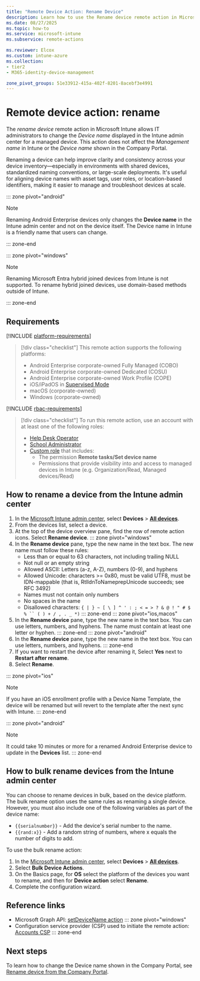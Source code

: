```yaml
---
title: "Remote Device Action: Rename Device"
description: Learn how to use the Rename device remote action in Microsoft Intune to update the device name shown in the admin center. Useful for standardizing naming conventions, managing shared devices, and improving inventory clarity.
ms.date: 08/27/2025
ms.topic: how-to
ms.service: microsoft-intune
ms.subservice: remote-actions

ms.reviewer: Elcox
ms.custom: intune-azure
ms.collection:
- tier2
- M365-identity-device-management

zone_pivot_groups: 51e33912-415a-402f-8201-8acebf3e4991
---
```


# Remote device action: rename

The *rename device* remote action in Microsoft Intune allows IT administrators to change the *Device name* displayed in the Intune admin center for a managed device. This action does not affect the *Management name* in Intune or the *Device name* shown in the Company Portal.

Renaming a device can help improve clarity and consistency across your device inventory—especially in environments with shared devices, standardized naming conventions, or large-scale deployments. It's useful for aligning device names with asset tags, user roles, or location-based identifiers, making it easier to manage and troubleshoot devices at scale.

::: zone pivot="android"

> [!NOTE]
> Renaming Android Enterprise devices only changes the **Device name** in the Intune admin center and not on the device itself. The Device name in Intune is a friendly name that users can change.

::: zone-end

::: zone pivot="windows"

> [!NOTE]
> Renaming Microsoft Entra hybrid joined devices from Intune is not supported. To rename hybrid joined devices, use domain-based methods outside of Intune.

::: zone-end

## Requirements

[!INCLUDE [platform-requirements](../includes/h3/platform-requirements.md)]

> [!div class="checklist"]
> This remote action supports the following platforms:
> - Android Enterprise corporate-owned Fully Managed (COBO)
> - Android Enterprise corporate-owned Dedicated (COSU)
> - Android Enterprise corporate-owned Work Profile (COPE)
> - iOS/iPadOS in [Supervised Mode][IOS-SUP]
> - macOS (corporate-owned)
> - Windows (corporate-owned)

[!INCLUDE [rbac-requirements](../includes/h3/rbac-requirements.md)]

> [!div class="checklist"]
> To run this remote action, use an account with at least one of the following roles:
>
> - [Help Desk Operator][INT-R1]
> - [School Administrator][INT-R2]
> - [Custom role][INT-RC] that includes:
>   - The permission **Remote tasks/Set device name**
>   - Permissions that provide visibility into and access to managed devices in Intune (e.g. Organization/Read, Managed devices/Read)

## How to rename a device from the Intune admin center

1. In the [Microsoft Intune admin center][INT-AC], select **Devices** > [**All devices**][INT-ALLD].
1. From the devices list, select a device.
1. At the top of the device overview pane, find the row of remote action icons. Select **Rename device**.
::: zone pivot="windows"
4. In the **Rename device** pane, type the new name in the text box. The new name must follow these rules:
    - Less than or equal to 63 characters, not including trailing NULL
    - Not null or an empty string
    - Allowed ASCII: Letters (a-z, A-Z), numbers (0-9), and hyphens
    - Allowed Unicode: characters >= 0x80, must be valid UTF8, must be IDN-mappable (that is, RtlIdnToNameprepUnicode succeeds; see RFC 3492)
    - Names must not contain only numbers
    - No spaces in the name
    - Disallowed characters: `{ | } ~ [ \ ] ^ ' : ; < = > ? & @ ! " # $ % `` ( ) + / , . _ *)`
::: zone-end
::: zone pivot="ios,macos"
4. In the **Rename device** pane, type the new name in the text box. You can use letters, numbers, and hyphens. The name must contain at least one letter or hyphen.
::: zone-end
::: zone pivot="android"
4. In the **Rename device** pane, type the new name in the text box. You can use letters, numbers, and hyphens.
::: zone-end
5. If you want to restart the device after renaming it, Select **Yes** next to **Restart after rename**.
6. Select **Rename**.

::: zone pivot="ios"
> [!NOTE]
> If you have an iOS enrollment profile with a Device Name Template, the device will be renamed but will revert to the template after the next sync with Intune.
::: zone-end

::: zone pivot="android"
> [!NOTE]
> It could take 10 minutes or more for a renamed Android Enterprise device to update in the **Devices** list.
::: zone-end

## How to bulk rename devices from the Intune admin center

You can choose to rename devices in bulk, based on the device platform. The bulk rename option uses the same rules as renaming a single device. However, you must also include one of the following variables as part of the device name:

- `{{serialnumber}}` - Add the device's serial number to the name.
- `{{rand:x}}` - Add a random string of numbers, where x equals the number of digits to add.

To use the bulk rename action:

1. In the [Microsoft Intune admin center][INT-AC], select **Devices** > [**All devices**][INT-ALLD].
1. Select **Bulk Device Actions**.
1. On the Basics page, for **OS** select the platform of the devices you want to rename, and then for **Device action** select **Rename**.
1. Complete the configuration wizard.

## Reference links

- Microsoft Graph API: [setDeviceName action][GRAPH-1]
::: zone pivot="windows"
- Configuration service provider (CSP) used to initiate the remote action: [Accounts CSP][CSP-1]
::: zone-end

## Next steps

To learn how to change the Device name shown in the Company Portal, see [Rename device from the Company Portal](../user-help/rename-your-device-cpapp.md).

<!--links-->

<!-- graph -->

[GRAPH-1]: /graph/api/intune-devices-manageddevice-setdevicename

<!-- admin center -->

[INT-AC]: https://go.microsoft.com/fwlink/?linkid=2109431
[INT-ALLD]: https://go.microsoft.com/fwlink/?linkid=2333814

[IOS-SUP]: /intune/intune-service/remote-actions/device-supervised-mode

[INT-RC]: /intune/intune-service/fundamentals/create-custom-role
[INT-R1]: /intune/intune-service/fundamentals/role-based-access-control-reference#help-desk-operator
[INT-R2]: /intune/intune-service/fundamentals/role-based-access-control-reference#school-administrator

[CSP-1]: /windows/client-management/mdm/accounts-csp
